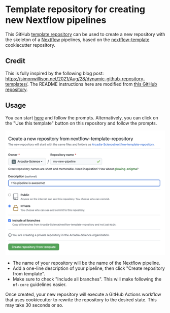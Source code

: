 # Template repository for creating new Nextflow pipelines

This GitHub [template repository](https://docs.github.com/en/github/creating-cloning-and-archiving-repositories/creating-a-repository-on-github/creating-a-repository-from-a-template) can be used to create a new repository with the skeleton of a [Nextflow](https://www.nextflow.io/) pipelines, based on the [nextflow-template](https://github.com/Arcadia-Science/nextflow-template) cookiecutter repository.

## Credit

This is fully inspired by the following blog post: https://simonwillison.net/2021/Aug/28/dynamic-github-repository-templates/. The README instructions here are modified from [this GitHub repository](https://github.com/simonw/click-app-template-repository).

## Usage

You can start [here](https://github.com/Arcadia-Science/nextflow-template-repository/generate) and follow the prompts. Alternatively, you can click on the "Use this template" button on this repository and follow the prompts.

![Example usage when using the template](./template.png)

- The name of your repository will be the name of the Nextflow pipeline.
- Add a one-line description of your pipeline, then click "Create repository from template".
- Make sure to check "Include all branches". This will make following the `nf-core` guidelines easier.

Once created, your new repository will execute a GitHub Actions workflow that uses cookiecutter to rewrite the repository to the desired state. This may take 30 seconds or so.
